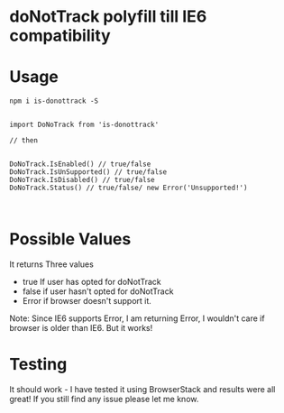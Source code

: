 # doNotTrack polyfill till IE6 compatibility

# Usage 


```
npm i is-donottrack -S

```


```

import DoNoTrack from 'is-donottrack'

// then 


DoNoTrack.IsEnabled() // true/false
DoNoTrack.IsUnSupported() // true/false
DoNoTrack.IsDisabled() // true/false
DoNoTrack.Status() // true/false/ new Error('Unsupported!')



```

# Possible Values 

It returns Three values 

- true If user has opted for doNotTrack 
- false if user hasn't opted for doNotTrack 
- Error if browser doesn't support it. 

Note: Since IE6 supports Error, I am returning Error, I wouldn't care if browser is older than IE6. But it works! 




# Testing

It should work - I have tested it using BrowserStack and results were all great! If you still find any issue please let me know.
